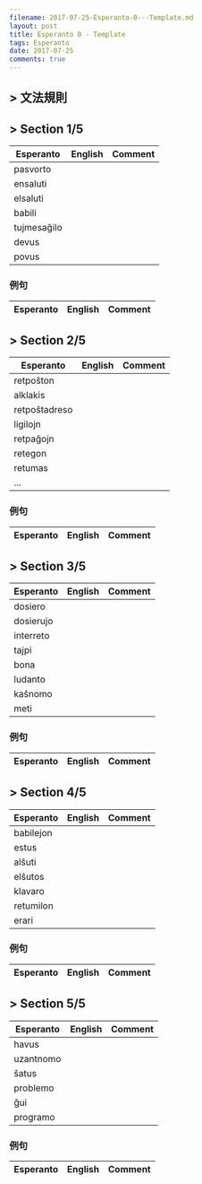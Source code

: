 ```yaml
---
filename: 2017-07-25-Esperanto-0---Template.md
layout: post
title: Esperanto 0 - Template
tags: Esperanto
date: 2017-07-25
comments: true
---
```


## > 文法規則

## > Section 1/5

|Esperanto|English|Comment|
|---|---|---|
|pasvorto|||
|ensaluti|||
|elsaluti|||
|babili|||
|tujmesaĝilo|||
|devus|||
|povus|||

### 例句

|Esperanto|English|Comment|
|---|---|---|


## > Section 2/5

|Esperanto|English|Comment|
|---|---|---|
|retpoŝton|||
|alklakis|||
|retpoŝtadreso|||
|ligilojn|||
|retpaĝojn|||
|retegon|||
|retumas|||
|...|||

### 例句

|Esperanto|English|Comment|
|---|---|---|


## > Section 3/5

|Esperanto|English|Comment|
|---|---|---|
|dosiero|||
|dosierujo|||
|interreto|||
|tajpi|||
|bona|||
|ludanto|||
|kaŝnomo|||
|meti|||

### 例句

|Esperanto|English|Comment|
|---|---|---|

## > Section 4/5

|Esperanto|English|Comment|
|---|---|---|
|babilejon|||
|estus|||
|alŝuti|||
|elŝutos|||
|klavaro|||
|retumilon|||
|erari|||


### 例句

|Esperanto|English|Comment|
|---|---|---|

## > Section 5/5

|Esperanto|English|Comment|
|---|---|---|
|havus|||
|uzantnomo|||
|ŝatus|||
|problemo|||
|ĝui|||
|programo|||


### 例句

|Esperanto|English|Comment|
|---|---|---|

